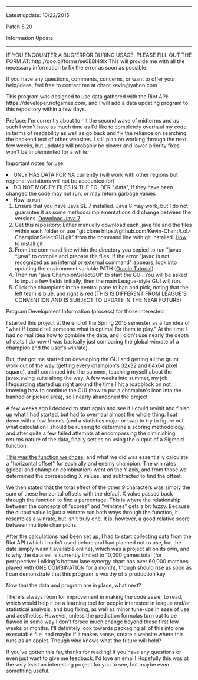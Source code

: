 <hr />

<p>Latest update: 10/22/2015</p>

<p>Patch 5.20</p>

<p>Information Update</p>

<hr />

<p>IF YOU ENCOUNTER A BUG/ERROR DURING USAGE, PLEASE FILL OUT THE FORM AT:
http://goo.gl/forms/se0EBI49lx
This will provide me with all the necessary information to fix the error
as soon as possible.</p>

<p>If you have any questions, comments, concerns, or want to offer your help/ideas, feel free to contact me at chant.kevin@yahoo.com</p>

<p>This program was designed to use data gathered with the Riot API: https://developer.riotgames.com, and I will add a data updating program to this repository within a few days.</p>

<p>Preface: I'm currently about to hit the second wave of midterms and as such I won't have as much time as I'd like to completely overhaul my code in terms of readability
as well as go back and fix the reliance on searching the backend text of other websites. I still plan on working through the next few weeks, but updates will probably be slower and lower-priority fixes won't be implemented for a while.</p>

<p>Important notes for use:
<uol>
<li>ONLY HAS DATA FOR NA currently (will work with other regions but regional variations will not be accounted for)</li>
<li>DO NOT MODIFY FILES IN THE FOLDER ".data", if they have been changed the code may not run, or may return garbage values</li>
<li>How to run:
  <ol>
  <li>Ensure that you have Java SE 7 installed. Java 8 may work, but I do not guarantee it as some methods/implementations did change between the versions. <a href ="http://tinyurl.com/cnafy3t">Download Java 7</a></li> 
  <li>Get this repository: Either manually download each .java file and the files within each folder or use "git clone https://github.com/Kevin-Chant/LoL-ChampionSelectGUI.git" from the command line with git installed. <a href="http://tinyurl.com/pb2tqt4">How to install git</a></li>
  <li>From the command line within the directory you copied to run "javac *.java" to compile and prepare the files. If the error "javac is not recognized as an internal or external command" appears, look into updating the environment variable PATH (<a href="http://tinyurl.com/q8wfejk">Oracle Tutorial</a>)</li>
  <li>Then run "java ChampionSelectGUI" to start the GUI. You will be asked to input a few fields initially, then the main League-style GUI will run.</li>
  <li>Click the champions in the central pane to ban and pick, noting that the left team is blue, and right is red (THIS IS DIFFERENT FROM LEAGUE'S CONVENTION AND IS SUBJECT TO UPDATE IN THE NEAR FUTURE)</li>
  </ol>
  </li>
  </uol>
  </p>

<p>Program Development Information (process) for those interested:
    
I started this project at the end of the Spring 2015 semester as a fun idea of "what if I could tell someone what is optimal for them to play." At the time I had no real idea how to combine the data, and I didn't use nearly the depth of stats I do now (I was basically just comparing the global winrate of a champion and the user's winrate).

But, that got me started on developing the GUI and getting all the grunt work out of the way (getting every champion's 32x32 and 64x64 pixel square), and I continued into the summer, teaching myself about the javax.swing suite along the way. A few weeks into summer, my job lifeguarding started up right around the time I hit a roadblock on not knowing how to continue the GUI (how to put a champion's icon into the banned or picked area), so I nearly abandoned the project.

A few weeks ago I decided to start again and see if I could revisit and finish up what I had started, but had to overhaul almost the whole thing. I sat down with a few friends (and a statistics major or two) to try to figure out what calculation I should be running to determine a scoring methodology, and after quite a few failed attempts at encompassing the diminishing returns nature of the data, finally settles on using the output of a Sigmoid function:</p>

<p><a href="http://artint.info/figures/ch07/sigmoidc.gif">This was the function we chose</a>, and what we did was essentially calculate a "horizontal offset" for each ally and enemy champion. The win rates (global and champion combination) went on the Y axis, and from those we determined the correspoding X values, and subtracted to find the offset.

We then stated that the total effect of the other 9 characters was simply the sum of these horizontal offsets with the default X value passed back through the function to find a percentage. This is where the relationship between the concepts of "scores" and "winrates" gets a bit fuzzy. Because the output value is just a winrate run both ways through the function, it resembles a winrate, but isn't truly one. It is, however, a good relative score between multiple champions.

After the calculations had been set up, I had to start collecting data from the
Riot API (which I hadn't used before and had planned not to use, but the data
simply wasn't available online), which was a project all on its own, and is why
the data set is currently limited to 10,000 games total (for perspective:
Lolking's bottom lane synergy chart has over 60,000 matches played with ONE
COMBINATION for a month), though should rise as soon as I can demonstrate that
this program is worthy of a production key.
</p>

<p>Now that the data and program are in place, what next?</p>

<p>There's always room for improvement in making the code easier to read, which would
help it be a learning tool for people interested in league and/or statistical
analysis, and bug fixing, as well as minor tune-ups in ease of use and aesthetics.
However, unless the prediction formulas turn out to be flawed in some way I don't
forsee much change beyond these first few weeks or months. I'll definitely look
towards packaging all of this into one executable file, and maybe if it makes
sense, create a website where this runs as an applet.
Though who knows what the future will hold?</p>

<p>If you've gotten this far, thanks for reading! If you have any questions or even just want to give me feedback, I'd love an email! Hopefully this was at the very least an interesting project for you to see, but maybe even something useful.</p>

